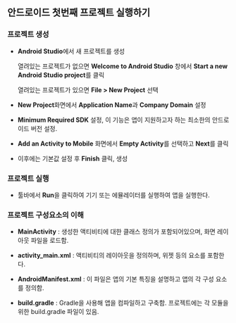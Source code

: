 ## 안드로이드 첫번째 프로젝트 실행하기 ##

### 프로젝트 생성 ###
* **Android Studio**에서 새 프로젝트를 생성
	
	열려있는 프로젝트가 없으면 **Welcome to Android Studio** 창에서 **Start a new Android Studio project**를 클릭

	열려있는 프로젝트가 있으면 **File > New Project** 선택

* **New Project**화면에서 **Application Name**과 **Company Domain** 설정	

* **Minimum Required SDK** 설정, 이 기능은 앱이 지원하고자 하는 최소한의 안드로이드 버전 설정.

* **Add an Activity to Mobile** 화면에서 **Empty Activity**를 선택하고 **Next**를 클릭

* 이후에는 기본값 설정 후 **Finish** 클릭, 생성

### 프로젝트 실행 ###

* 툴바에서 **Run**을 클릭하여 기기 또는 에뮬레이터를 실행하여 앱을 실행한다. 

### 프로젝트 구성요소의 이해 ###

* **MainActivity** : 생성한 액티비티에 대한 클래스 정의가 포함되어있으며, 화면 레이아웃 파일을 로드함.

* **activity_main.xml** : 액티비티의 레이아웃을 정의하며, 위젯 등의 요소를 포함한다.

* **AndroidManifest.xml** : 이 파일은 앱의 기본 특징을 설명하고 앱의 각 구성 요소를 정의함.

* **build.gradle** : Gradle을 사용해 앱을 컴파일하고 구축함. 프로젝트에는 각 모듈을 위한 build.gradle 파일이 있음.

